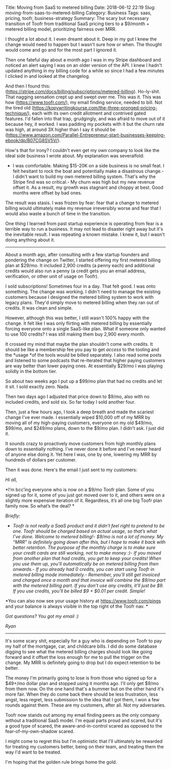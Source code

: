 Title: Moving from SaaS to metered billing
Date: 2018-06-12 22:19
Slug: moving-from-saas-to-metered-billing
Category: Business
Tags: saas, pricing, toofr, business-strategy
Summary: The scary but necessary transition of Toofr from traditional SaaS pricing tiers to a $9/month + metered billing model, prioritizing fairness over MRR.

I thought a lot about it. I even dreamt about it. Deep in my gut I knew the change would need to happen but I wasn't sure how or when. The thought would come and go and for the most part I ignored it.

Then one fateful day about a month ago I was in my Stripe dashboard and noticed an alert saying I was on an older version of the API. I knew I hadn't updated anything in my billing code for a while so since I had a few minutes I clicked in and looked at the changelog.

And then I found this: (https://stripe.com/docs/billing/subscriptions/metered-billing). Ho-ly-shit. That nagging sensation crept up and swept over me. This was it. This was how (https://www.toofr.com/), my email finding service, needed to bill. Not the tired old (https://kopywritingkourse.com/the-three-pronged-pricing-technique/), each with its own credit allotment and contrived gated features. I'd fallen into that trap, grudgingly, and was afraid to move out of it because hey, it worked. I was padding my pockets with it but the churn rate was high, at around 3X higher than I say it should be (https://www.amazon.com/Parallel-Entrepreneur-start-businesses-keeping-ebook/dp/B07CG8SV5V/).

How's that for irony? I couldn't even get my own company to look like the ideal side business I wrote about. My explanation was severalfold:

- I was comfortable. Making $15-20K on a side business is no small feat. I felt hesitant to rock the boat and potentially make a disastrous change.- I didn't want to build my own metered billing system. That's why the Stripe find was so critical.- My churn was high but my new revenue offset it. As a result, my growth was stagnant and choppy at best. Good months were offset by bad ones.

The result was stasis. I was frozen by fear: fear that a change to metered billing would ultimately make my revenue irreversibly worse and fear that I would also waste a bunch of time in the transition.

One thing I learned from past startup experience is operating from fear is a terrible way to run a business. It may not lead to disaster right away but it's the inevitable result. I was repeating a known mistake. I knew it, but I wasn't doing anything about it.

---

About a month ago, after consulting with a few startup founders and pondering the change on Twitter, I started offering my first metered billing plan at $29/mo. It included 2,900 credits (a penny each) and additional credits would also run a penny (a credit gets you an email address, verification, or other unit of usage on Toofr).

I sold subscriptions! Sometimes four in a day. That felt good. I was onto something. The change was working. I didn't need to manage the existing customers because I designed the metered billing system to work with legacy plans. They'd simply move to metered billing when they ran out of credits. It was clean and simple.

However, although this was better, I still wasn't 100% happy with the change. It felt like I was only flirting with metered billing by essentially forcing everyone onto a single SaaS-like plan. What if someone only wanted to use 100 credits? I was still making them buy 2,900 every month.

It crossed my mind that maybe the plan shouldn't come with credits. It should be like a membership fee you pay to get *access* to the tooling and the *usage *of the tools would be billed separately. I also read some posts and listened to some podcasts that re-iterated that higher paying customers are way better than lower paying ones. At essentially $29/mo I was playing solidly in the bottom tier.

So about two weeks ago I put up a $99/mo plan that had no credits and let it sit. I sold exactly zero. Nada.

Then two days ago I adjusted that price down to $9/mo, also with no included credits, and sold six. So far today I sold another four.

Then, just a few hours ago, I took a deep breath and made the scariest change I've ever made. I essentially wiped $10,000 off of my MRR by moving all of my high-paying customers, everyone on my old $49/mo, $99/mo, and $249/mo plans, down to the $9/mo plan. I didn't ask. I just did it.

It sounds crazy to proactively move customers from high monthly plans down to essentially nothing. I've never done it before and I've never heard of anyone else doing it. Yet here I was, one by one, lowering my MRR by hundreds of dollars per customer.

Then it was done. Here's the email I just sent to my customers:

*Hi all,*

*I’m bcc’ing everyone who is now on a $9/mo Toofr plan. Some of you signed up for it, some of you just got moved over to it, and others were on a slightly more expensive iteration of it. Regardless, it’s all one big Toofr plan family now. So what’s the deal? *

*Briefly:*

- *Toofr is not really a SaaS product and it didn’t feel right to pretend to be one. Toofr should be charged based on actual usage, so that’s what I’ve done. Welcome to metered billing!*- *$9/mo is not a lot of money. My “MRR” is definitely going down after this, but I hope to make it back with better retention. The purpose of the monthly charge is to make sure your credit cards are still working, not to make money :)*- *If you moved from another plan that had credits, you get to keep your credits! When you use them up, you’ll automatically be on metered billing from then onwards.*- *If you already had 0 credits, you can start using Toofr in metered billing mode immediately.*- *Remember, you’ll still get invoiced and charged once a month and that invoice will combine the $9/mo part with the metered billing part. If you don’t use any credits, it’ll just be $9. If you use credits, you’ll be billed $9 + $0.01 per credit. Simple!*

*You can also now see your usage history at https://www.toofr.com/pings and your balance is always visible in the top right of the Toofr nav. *

*Got questions? You got my email :)*

*Ryan*

---

It's some scary shit, especially for a guy who is depending on Toofr to pay my half of the mortgage, car, and childcare bills. I did do some database digging to see what the metered billing charges should look like going forward and it offset the loss enough for me to pull the trigger on the change. My MRR is definitely going to drop but I do expect retention to be better.

The money I'm primarily going to lose is from those who signed up for a $49+/mo dollar plan and stopped using it months ago. I'll only get $9/mo from them now. On the one hand that's a bummer but on the other hand it's more fair. When they do come back there should be less frustration, less angst, less regret, less submission to the idea that I got them, I won a few rounds against them. These are my customers, after all. Not my adversaries.

Toofr now stands out among my email finding peers as the only company without a traditional SaaS model. I'm equal parts proud and scared, but it's a good type of scared, the aware-and-in-control scared as opposed to the fear-of-my-own-shadow scared.

I might come to regret this but I'm optimistic that I'll ultimately be rewarded for treating my customers better, being on their team, and treating them the way I'd want to be treated.

I'm hoping that the golden rule brings home the gold.